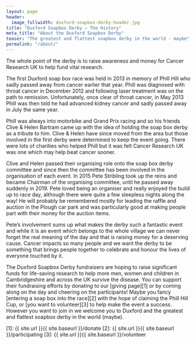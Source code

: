 ```yaml
---
layout: page
header:
  image_fullwidth: duxford-soapbox-derby-header.jpg
title: "Duxford Soapbox Derby – The History"
meta_title: "About the Duxford Soapbox Derby"
teaser: "The greatest and flattest soapbox derby in the world - maybe"
permalink: "/about/"
---
```


The whole point of the derby is to raise awareness and money for Cancer Research UK to help fund vital research. 

The first Duxford soap box race was held in 2013 in memory of Phill Hill who sadly passed away from cancer earlier that year. Phill was diagnosed with throat cancer in December 2012 and following laser treatment was on the path to remission. Unfortunately, once clear of throat cancer, in May 2013 Phill was then told he had advanced kidney cancer and sadly passed away in July the same year. 

Phill was always into motorbike and Grand Prix racing and so his friends Clive & Helen Bartram came up with the idea of holding the soap box derby as a tribute to him. Clive & Helen have since moved from the area but those involved in the first derby were determined to keep the event going. There were lots of charities who helped Phill but it was felt Cancer Research UK was one which may help beat cancer sooner. 

Clive and Helen passed their organising role onto the soap box derby committee and since then the committee has been involved in the organisation of each event. In 2015 Pete Stribling took up the reins and became Chairman of the organising committee, until he passed away suddenly in 2019. Pete loved being an organiser and really enjoyed the build up to race day, although there were quite a few sleepless nights along the way! He will probably be remembered mostly for leading the raffle and auction in the Plough car park and was particularly good at making people part with their money for the auction items. 

Pete’s involvement sums up what makes the derby such a fantastic event and while it is an event which belongs to the whole village we can never forget the real meaning of the day and that is raising money for a deserving cause. Cancer impacts so many people and we want the derby to be something that brings people together to celebrate and honour the lives of everyone touched by it.

The Duxford Soapbox Derby fundraisers are hoping to raise significant funds for life-saving research to help more men, women and children in Cambridgeshire and across the UK survive the disease. You can support their fundraising efforts by donating to our [giving page][1] or by coming along on the day and cheering on the participants! Maybe you fancy [entering a soap box into the race][2] with the hope of claiming the Phill Hill Cup, or [you want to volunteer][3] to help make the event a success. However you want to join in we welcome you to Duxford and the greatest and flattest soapbox derby in the world (maybe).

[1]: {{ site.url }}{{ site.baseurl }}/donate
[2]: {{ site.url }}{{ site.baseurl }}/participating
[3]: {{ site.url }}{{ site.baseurl }}/volunteer

